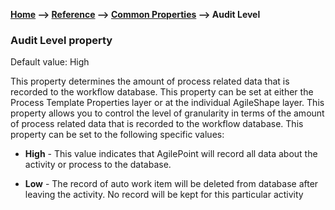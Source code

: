 **[Home](/) --> [Reference](/ref) --> [Common Properties](/ref/common) --> Audit Level**

### Audit Level property 

Default value: High

This property determines the amount of process related data that is recorded to
the workflow database. This property can be set at either the Process Template
Properties layer or at the individual AgileShape layer. This property allows you
to control the level of granularity in terms of the amount of process related
data that is recorded to the workflow database. This property can be set to the
following specific values:

-   **High** - This value indicates that AgilePoint will record all data about
    the activity or process to the database.

-   **Low** - The record of auto work item will be deleted from database after
    leaving the activity. No record will be kept for this particular activity
